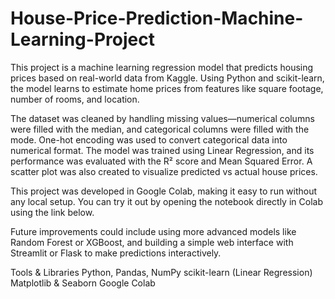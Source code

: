 # House-Price-Prediction-Machine-Learning-Project
This project is a machine learning regression model that predicts housing prices based on real-world data from Kaggle. Using Python and scikit-learn, the model learns to estimate home prices from features like square footage, number of rooms, and location.

The dataset was cleaned by handling missing values—numerical columns were filled with the median, and categorical columns were filled with the mode. One-hot encoding was used to convert categorical data into numerical format. The model was trained using Linear Regression, and its performance was evaluated with the R² score and Mean Squared Error. A scatter plot was also created to visualize predicted vs actual house prices.

This project was developed in Google Colab, making it easy to run without any local setup. You can try it out by opening the notebook directly in Colab using the link below.


Future improvements could include using more advanced models like Random Forest or XGBoost, and building a simple web interface with Streamlit or Flask to make predictions interactively.


Tools & Libraries
Python, Pandas, NumPy
scikit-learn (Linear Regression)
Matplotlib & Seaborn
Google Colab
